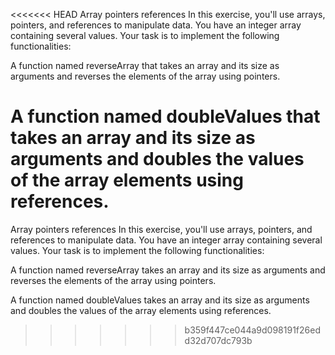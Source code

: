 <<<<<<< HEAD
Array pointers references
In this exercise, you'll use arrays, pointers, and references to manipulate data. You have an integer array containing several values. Your task is to implement the following functionalities:

A function named reverseArray that takes an array and its size as arguments and reverses the elements of the array using pointers.

A function named doubleValues that takes an array and its size as arguments and doubles the values of the array elements using references.
=======
Array pointers references
In this exercise, you'll use arrays, pointers, and references to manipulate data. You have an integer array containing several values. Your task is to implement the following functionalities:

A function named reverseArray takes an array and its size as arguments and reverses the elements of the array using pointers.

A function named doubleValues takes an array and its size as arguments and doubles the values of the array elements using references.
>>>>>>> b359f447ce044a9d098191f26edd32d707dc793b
